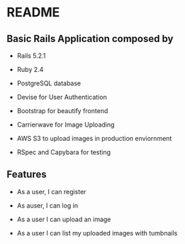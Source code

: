 # README

## Basic Rails Application composed by

- Rails 5.2.1

- Ruby 2.4

- PostgreSQL database

- Devise for User Authentication

- Bootstrap for beautify frontend

- Carrierwave for Image Uploading

- AWS S3 to upload images in production enviornment

- RSpec and Capybara for testing

## Features

- As a user, I can register

- As auser, I can log in

- As a user I can upload an image

- As a user I can list my uploaded images with tumbnails